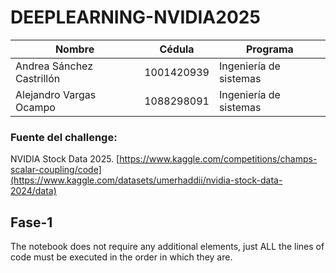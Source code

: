 # DEEPLEARNING-NVIDIA2025
| Nombre | Cédula | Programa |
|----------|----------|----------|
| Andrea Sánchez Castrillón| 1001420939 | Ingeniería de sistemas   |
| Alejandro Vargas Ocampo   | 1088298091   | Ingeniería de sistemas   |
### Fuente del challenge:
NVIDIA Stock Data 2025.
[https://www.kaggle.com/competitions/champs-scalar-coupling/code](https://www.kaggle.com/datasets/umerhaddii/nvidia-stock-data-2024/data)
## Fase-1
The notebook does not require any additional elements, just ALL the lines of code must be executed in the order in which they are.
